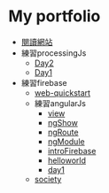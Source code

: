 # My portfolio
* [閱讀網站](https://afunpub.github.io/portfolio/sentiment "test")
* 練習processingJs
  * [Day2](https://afunpub.github.io/portfolio/processingjs/01.html)
  * [Day1](https://afunpub.github.io/portfolio/processingjs/anything.html)
* 練習firebase
  * [web-quickstart](https://afunpub.github.io/portfolio/firebase/web-quickstart/)
  * 練習angularJs
    * [view](https://afunpub.github.io/portfolio/angular/view.html)
    * [ngShow](https://afunpub.github.io/portfolio/angular/ngShow.html)
    * [ngRoute](https:/afunpub.github.io/portfolio/angular/ngRoute.html)
    * [ngModule](https://afunpub.github.io/portfolio/angular/ngModule.html)
    * [introFirebase](https://afunpub.github.io/portfolio/angular/introFirebase.html)
    * [helloworld](https://afunpub.github.io/portfolio/angular/hello-world.html)
    * [day1](https://afunpub.github.io/portfolio/angular/)
  * [society](https://afunpub.github.io/portfolio/firebase/society/public/)